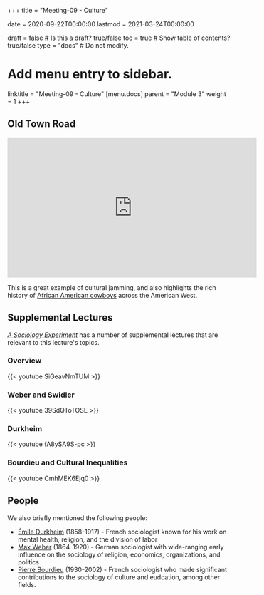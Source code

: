 +++
title = "Meeting-09 - Culture"

date = 2020-09-22T00:00:00
lastmod = 2021-03-24T00:00:00

draft = false  # Is this a draft? true/false
toc = true  # Show table of contents? true/false
type = "docs"  # Do not modify.

# Add menu entry to sidebar.
linktitle = "Meeting-09 - Culture"
[menu.docs]
  parent = "Module 3"
  weight = 1
+++

## Old Town Road

<iframe width="560" height="315" src="https://www.youtube.com/embed/w2Ov5jzm3j8" frameborder="0" allow="accelerometer; autoplay; clipboard-write; encrypted-media; gyroscope; picture-in-picture" allowfullscreen></iframe>

This is a great example of cultural jamming, and also highlights the rich history of <a href = "https://www.smithsonianmag.com/history/lesser-known-history-african-american-cowboys-180962144/" target = "_blank">African American cowboys</a> across the American West.

## Supplemental Lectures
*<a href = "https://sociologyexperiment.com" target = "_blank">A Sociology Experiment</a>* has a number of supplemental lectures that are relevant to this lecture's topics.

### Overview
{{< youtube SiGeavNmTUM >}}

### Weber and Swidler
{{< youtube 39SdQToTOSE >}}

### Durkheim
{{< youtube fA8ySA9S-pc >}}

### Bourdieu and Cultural Inequalities
{{< youtube CmhMEK6Ejq0 >}}

## People
We also briefly mentioned the following people:

  * [Émile Durkheim](https://en.wikipedia.org/wiki/Émile_Durkheim) (1858-1917) - French sociologist known for his work on mental health, religion, and the division of labor 
  * [Max Weber](https://en.wikipedia.org/wiki/Max_Weber) (1864-1920) - German sociologist with wide-ranging early influence on the sociology of religion, economics, organizations, and politics
  * [Pierre Bourdieu](https://en.wikipedia.org/wiki/Pierre_Bourdieu) (1930-2002) - French sociologist who made significant contributions to the sociology of culture and eudcation, among other fields. 
